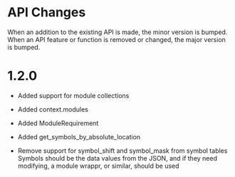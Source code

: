API Changes
===========

When an addition to the existing API is made, the minor version is bumped.
When an API feature or function is removed or changed, the major version is bumped.


1.2.0
=====
* Added support for module collections
* Added context.modules
* Added ModuleRequirement
* Added get\_symbols\_by\_absolute\_location

* Remove support for symbol\_shift and symbol\_mask from symbol tables
  Symbols should be the data values from the JSON, and if they need modifying,
  a module wrappr, or similar, should be used



